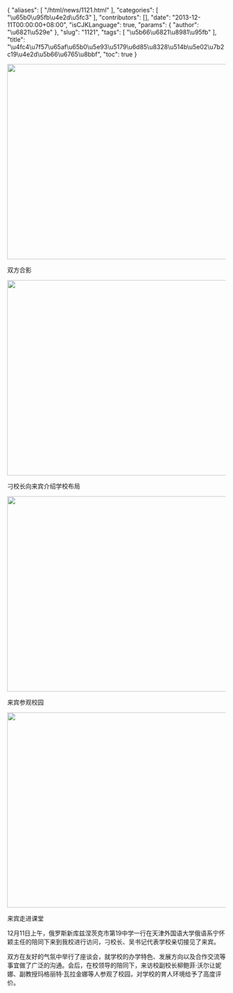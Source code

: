 {
    "aliases": [
        "/html/news/1121.html"
    ],
    "categories": [
        "\u65b0\u95fb\u4e2d\u5fc3"
    ],
    "contributors": [],
    "date": "2013-12-11T00:00:00+08:00",
    "isCJKLanguage": true,
    "params": {
        "author": "\u6821\u529e"
    },
    "slug": "1121",
    "tags": [
        "\u5b66\u6821\u8981\u95fb"
    ],
    "title": "\u4fc4\u7f57\u65af\u65b0\u5e93\u5179\u6d85\u8328\u514b\u5e02\u7b2c19\u4e2d\u5b66\u6765\u8bbf",
    "toc": true
}


<img
    src="https://cdn.tfls.online/mirror/full/ae276dda516ffb889a00f84cc17367542c6114b0.jpg"
    style="display:block;margin-left:auto;margin-right:auto;"
    decoding="async"
    fetchpriority="auto"
    loading="lazy"
    height="450"
    width="600"
/>




双方合影





<img
    src="https://cdn.tfls.online/mirror/full/1bb6f1c4eed0d1ba46d7414bc27e7459443032b2.jpg"
    style="display:block;margin-left:auto;margin-right:auto;"
    decoding="async"
    fetchpriority="auto"
    loading="lazy"
    height="450"
    width="600"
/>




刁校长向来宾介绍学校布局





<img
    src="https://cdn.tfls.online/mirror/full/20c25d06dcdaae2051d460d483ebd7e7aaed8345.jpg"
    style="display:block;margin-left:auto;margin-right:auto;"
    decoding="async"
    fetchpriority="auto"
    loading="lazy"
    height="450"
    width="600"
/>




来宾参观校园





<img
    src="https://cdn.tfls.online/mirror/full/50e3cca09072c985a06ec4eefa9a32fd8b4e88fc.jpg"
    style="display:block;margin-left:auto;margin-right:auto;"
    decoding="async"
    fetchpriority="auto"
    loading="lazy"
    height="450"
    width="600"
/>




来宾走进课堂




12月11日上午，俄罗斯新库兹涅茨克市第19中学一行在天津外国语大学俄语系宁怀颖主任的陪同下来到我校进行访问，刁校长、吴书记代表学校亲切接见了来宾。




双方在友好的气氛中举行了座谈会，就学校的办学特色、发展方向以及合作交流等事宜做了广泛的沟通。会后，在校领导的陪同下，来访校副校长柳鲍菲·沃尔让妮娜、副教授玛格丽特·瓦拉金娜等人参观了校园，对学校的育人环境给予了高度评价。




  



